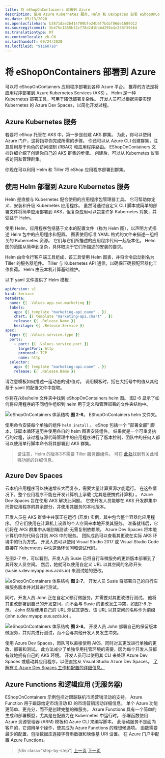 ```yaml
---
title: 将 eShopOnContainers 部署到 Azure
description: 使用 Azure Kubernetes 服务、Helm 和 DevSpaces 部署 eShopOnContainers 应用程序。
ms.date: 05/13/2020
ms.openlocfilehash: b3871dae2b414709bfe24b6f7bdbf06de1689d12
ms.sourcegitcommit: 5b475c1855b32cf78d2d1bbb4295e4c236f39464
ms.translationtype: MT
ms.contentlocale: zh-CN
ms.lasthandoff: 09/24/2020
ms.locfileid: "91160718"
---
```

# <a name="deploying-eshoponcontainers-to-azure"></a>将 eShopOnContainers 部署到 Azure

可以将 eShopOnContainers 应用程序部署到各种 Azure 平台。 推荐的方法是将应用程序部署到 Azure Kubernetes Services (AKS) 。 Helm 是一种 Kubernetes 部署工具，可用于降低部署复杂性。 开发人员可以根据需要实现 Kubernetes 的 Azure Dev Spaces，以简化开发过程。

## <a name="azure-kubernetes-service"></a>Azure Kubernetes 服务

若要将 eShop 托管在 AKS 中，第一步是创建 AKS 群集。 为此，你可以使用 Azure 门户，这将指导你完成所需的步骤。 你还可以从 Azure CLI 创建群集，注意启用基于角色的访问控制 (RBAC) 和应用程序路由。 EShopOnContainers 文档详细介绍了创建你自己的 AKS 群集的步骤。 创建后，可以从 Kubernetes 仪表板访问和管理群集。

你现在可以利用 Helm 和 Tiller 将 eShop 应用程序部署到群集。

## <a name="deploying-to-azure-kubernetes-service-using-helm"></a>使用 Helm 部署到 Azure Kubernetes 服务

Helm 是直接与 Kubernetes 配合使用的应用程序包管理器工具。 它可帮助你定义、安装和升级 Kubernetes 应用程序。 虽然可通过自定义 CLI 脚本或简单的部署文件将简单应用部署到 AKS，但复杂应用可以包含许多 Kubernetes 对象，并受益于 Helm。

使用 Helm，应用程序包括基于文本的配置文件（称为 Helm 图），以声明方式描述 Helm 包中的应用程序和配置。 图表使用标准 YAML 格式的文件来描述一组相关的 Kubernetes 资源。 它们与它们所描述的应用程序代码一起版本化。 Helm 图的范围从简单到复杂，具体取决于它们所描述的安装的要求。

Helm 由命令行客户端工具组成，该工具使用 Helm 图表，并将命令启动到名为 Tiller 的服务器组件。 Tiller 与 Kubernetes API 通信，以确保正确预配容器化工作负荷。 Helm 由云本机计算基础维护。

以下 yaml 文件提供了 Helm 模板：

```yaml
apiVersion: v1
kind: Service
metadata:
  name: {{ .Values.app.svc.marketing }}
  labels:
    app: {{ template "marketing-api.name" . }}
    chart: {{ template "marketing-api.chart" . }}
    release: {{ .Release.Name }}
    heritage: {{ .Release.Service }}
spec:
  type: {{ .Values.service.type }}
  ports:
    - port: {{ .Values.service.port }}
      targetPort: http
      protocol: TCP
      name: http
  selector:
    app: {{ template "marketing-api.name" . }}
    release: {{ .Release.Name }}
```

请注意模板如何描述一组动态的键/值对。 调用模板时，括在大括号中的值从其他基于 yaml 的配置文件中提取。

你将在/k8s/helm 文件夹中找到 eShopOnContainers helm 图。 图2-6 显示了如何将应用程序的不同组件组织到 helm 用于定义和管理部署的文件夹结构中。

![eShopOnContainers 体系结构 ](./media/eshoponcontainers-helm-folder.png)
 **图 2-6**。 EShopOnContainers helm 文件夹。

使用命令安装每个单独的组件 `helm install` 。 eShop 包括一个 "部署全部" 脚本，该脚本循环遍历并使用各自的 helm 图表安装组件。 结果就是一个可重复执行的过程，该过程与源代码管理中的应用程序进行了版本控制，团队中的任何人都可以使用单行脚本命令将其部署到 AKS 群集。

> 请注意，Helm 的版本3不需要 Tiller 服务器组件。 可在 [此处](https://medium.com/better-programming/why-is-tiller-missing-in-helm-3-2347c446714)找到有关此增强功能的详细信息。

## <a name="azure-dev-spaces"></a>Azure Dev Spaces

云本机应用程序可以快速增长大而复杂，需要大量计算资源才能运行。 在这些情况下，整个应用程序不能在开发计算机上承载 (尤其是便携式计算机) 。 Azure Dev Spaces 旨在使用 AKS 解决此问题。 它使开发人员能够在 AKS 开发群集中托管应用程序的其余部分，并使用其服务的本地版本。

开发人员在 AKS 群集中共享正在运行 (开发) 实例，其中包含整个容器化应用程序。 但它们使用在计算机上设置的个人空间来本地开发其服务。 准备就绪后，它们将在 AKS 群集中从端到端测试-无需复制依赖项。 Azure Dev Spaces 将本地计算机中的代码合并到 AKS 中的服务。 团队成员可以查看其更改在实际 AKS 环境中的行为方式。 开发人员可以使用 Visual Studio 2017 或 Visual Studio Code 直接在 Kubernetes 中快速循环访问和调试代码。

在图2-7 中，可以看到，开发人员 Susie 已将自行车微服务的更新版本部署到了其开发人员空间。 然后，她就可以使用自定义 URL 以其空间的名称开头 (susie.s.dev.myapp.eus.azds.io) 来测试她的更改。

![eShopOnContainers 体系结构 ](./media/azure-devspaces-one.png)
 **图 2-7**。 开发人员 Susie 将部署自己的自行车微服务版本并对其进行测试。

同时，开发人员 John 正在自定义预订微服务，并需要对其更改进行测试。 他将其更改部署到自己的开发空间，而不会与 Susie 的更改发生冲突，如图2-8 所示。 John 然后使用自己的 URL 测试其更改，该 URL 以其空间的名称作为前缀 (john.s.dev.myapp.eus.azds.io) 。

![eShopOnContainers 体系结构 ](./media/azure-devspaces-two.png)
 **图 2-8**。 开发人员 John 部署自己的保留版本微服务，并对其进行测试，而不会与其他开发人员发生冲突。

使用 Azure Dev Spaces，团队可以直接使用 AKS，同时对其更改进行单独的更改、部署和测试。 此方法减少了单独专用托管环境的需要，因为每个开发人员都有效地拥有自己的 AKS 环境。 开发人员可以使用其 CLI 来处理 Azure Dev Spaces 或启动其应用程序，以便直接从 Visual Studio Azure Dev Spaces。 [了解有关 Azure Dev Spaces 工作和配置的详细信息。](/azure/dev-spaces/how-dev-spaces-works)

## <a name="azure-functions-and-logic-apps-serverless"></a>Azure Functions 和逻辑应用 (无服务器) 

EShopOnContainers 示例包括对跟踪联机市场营销活动的支持。 Azure Function 用于跟踪给定市场活动 ID 的市场营销活动详细信息。 单个 Azure 功能更简单、更充分，而不是创建完整的微服务。 Azure Functions 具有一个简单的生成和部署模型，尤其是在配置为在 Kubernetes 中运行时。 部署函数使用 Azure 资源管理器 (ARM) 模板和 Azure CLI 来编写脚本。 此活动服务不是面向客户的，它调用单个操作，使其成为 Azure Functions 的理想候选项。 函数需要最少的配置，包括数据库连接字符串数据和映像基 URI 设置。 在 Azure 门户中配置 Azure Functions。

>[!div class="step-by-step"]
>[上一页](map-eshoponcontainers-azure-services.md)
>[下一页](centralized-configuration.md)
